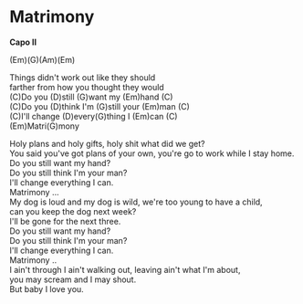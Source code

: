 # Matrimony

**Capo II**  
  
(Em)(G)(Am)(Em)  
  
Things didn't work out like they should  
farther from how you thought they would  
(C)Do you (D)still (G)want my (Em)hand (C)  
(C)Do you (D)think I'm (G)still your (Em)man (C)  
(C)I'll change (D)every(G)thing I (Em)can (C)  
(Em)Matri(G)mony  
  
Holy plans and holy gifts, holy shit what did we get?  
You said you've got plans of your own, you're go to work while I stay
home.  
Do you still want my hand?  
Do you still think I'm your man?  
I'll change everything I can.  
Matrimony ...  
My dog is loud and my dog is wild, we're too young to have a child,  
can you keep the dog next week?  
I'll be gone for the next three.  
Do you still want my hand?  
Do you still think I'm your man?  
I'll change everything I can.  
Matrimony ..  
I ain't through I ain't walking out, leaving ain't what I'm about,  
you may scream and I may shout.  
But baby I love you.
